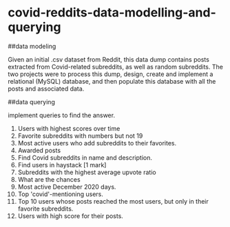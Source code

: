 # covid-reddits-data-modelling-and-querying

##data modeling
<p>
Given an initial .csv dataset from Reddit, this data dump contains posts extracted from Covid-related subreddits, as well as random subreddits.
The two projects were to process this dump, design, create and implement a relational (MySQL) database, and then populate this database with all the posts and associated data.
</p>


##data querying
<p>implement queries to find the answer.</p>
<ol>
  <li>Users with highest scores over time</li>
  <li>Favorite subreddits with numbers but not 19</li>
  <li>Most active users who add subreddits to their favorites.</li>
  <li>Awarded posts</li>
  <li>Find Covid subreddits in name and description.</li>
  <li>Find users in haystack [1 mark]</li>
  <li>Subreddits with the highest average upvote ratio</li>
  <li>What are the chances</li>
  <li>Most active December 2020 days.</li>
  <li>Top 'covid'-mentioning users.</li>
  <li>Top 10 users whose posts reached the most users, but only in their favorite subreddits.</li>
  <li>Users with high score for their posts.</li>
</ol>
